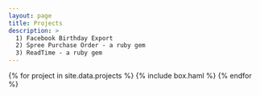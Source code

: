 ```yaml
---
layout: page
title: Projects
description: >
  1) Facebook Birthday Export
  2) Spree Purchase Order - a ruby gem
  3) ReadTime - a ruby gem
---
```


<div class='projects-wrapper'>
  {% for project in site.data.projects %}
    {% include box.haml %}
  {% endfor %}
</div>
